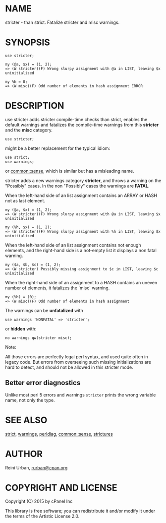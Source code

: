 # NAME

stricter - than strict. Fatalize stricter and misc warnings.

# SYNOPSIS

    use stricter;

    my (@a, $x) = (1, 2);
    => (W stricter)(F) Wrong slurpy assignment with @a in LIST, leaving $x uninitialized

    my %h = 0;
    => (W misc)(F) Odd number of elements in hash assignment ERROR

# DESCRIPTION

use stricter adds stricter compile-time checks than strict, enables
the default warnings and fatalizes the compile-time warnings from this
**stricter** and the **misc** category.

    use stricter;

might be a better replacement for the typical idiom:

    use strict;
    use warnings;

or [common::sense](https://metacpan.org/pod/common::sense), which is similar but has a misleading name.

stricter adds a new warnings category **stricter**, and throws a warning
on the "Possibly" cases. In the non "Possibly" cases the warnings are **FATAL**.

When the left-hand side of an list assignment contains an ARRAY or HASH
not as last element.

    my (@a, $x) = (1, 2);
    => (W stricter)(F) Wrong slurpy assignment with @a in LIST, leaving $x uninitialized

    my (%h, $x) = (1, 2);
    => (W stricter)(F) Wrong slurpy assignment with %h in LIST, leaving $x uninitialized

When the left-hand side of an list assignment contains not enough elements,
and the right-hand side is a not-empty list it displays a non fatal warning.

    my ($a, $b, $c) = (1, 2);
    => (W stricter) Possibly missing assignment to $c in LIST, leaving $c uninitialized

When the right-hand side of an assignment to a HASH contains an uneven
number of elements, it fatalizes the 'misc' warning.

    my (%h) = (0);
    => (W misc)(F) Odd number of elements in hash assignment

The warnings can be **unfatalized** with

    use warnings 'NONFATAL' => 'stricter';

or **hidden** with:

    no warnings qw(stricter misc);

Note:

All those errors are perfectly legal perl syntax, and used quite often in
legacy code. But errors from overseeing such missing initializations are hard
to detect, and should not be allowed in this stricter mode.

## Better error diagnostics

Unlike most perl 5 errors and warnings `stricter` prints the wrong
variable name, not only the type.

# SEE ALSO

[strict](https://metacpan.org/pod/strict), [warnings](https://metacpan.org/pod/warnings), [perldiag](https://metacpan.org/pod/perldiag), [common::sense](https://metacpan.org/pod/common::sense), [strictures](https://metacpan.org/pod/strictures)

# AUTHOR

Reini Urban, <rurban@cpan.org>

# COPYRIGHT AND LICENSE

Copyright (C) 2015 by cPanel Inc

This library is free software; you can redistribute it and/or modify
it under the terms of the Artistic License 2.0.
